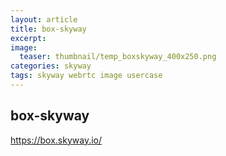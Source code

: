 ```yaml
---
layout: article
title: box-skyway
excerpt: 
image:
  teaser: thumbnail/temp_boxskyway_400x250.png
categories: skyway
tags: skyway webrtc image usercase
---
```


## box-skyway

https://box.skyway.io/